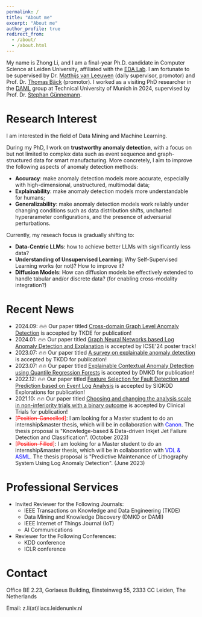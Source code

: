 ```yaml
---
permalink: /
title: "About me"
excerpt: "About me"
author_profile: true
redirect_from: 
  - /about/
  - /about.html
---
```


My name is Zhong Li, and I am a final-year Ph.D. candidate in Computer Science at Leiden University, affiliated with the [EDA Lab](https://eda.liacs.nl/). I am fortunate  to be supervised  by Dr. [Matthijs van Leeuwen](https://scholar.google.com/citations?user=GGLwU28AAAAJ&hl=en&oi=ao) (daily supervisor, promotor) and Prof. Dr. [Thomas Bäck](https://scholar.google.com/citations?hl=en&user=x7LEID0AAAAJ) (promotor).  I worked as a visiting PhD researcher in the [DAML](https://www.cs.cit.tum.de/en/daml/home/) group at Technical University of Munich in 2024, supervised by Prof. Dr. [Stephan Günnemann](https://scholar.google.de/citations?user=npqoAWwAAAAJ&hl=en).


Research Interest
======
I am interested in the field of Data Mining and Machine Learning. 

During my PhD, I work on **trustworthy anomaly detection**, with a focus on but not limited to complex data such as event sequence and graph-structured data for smart manufacturing. More concretely, I aim to improve the following aspects of anomaly detection methods:
 * **Accuracy**: make anomaly detection models more accurate, especially with high-dimensional, unstructured, multimodal data;
 * **Explainability**: make anomaly detection models more understandable for humans;
 * **Generalizability**: make anomaly detection models work reliably under changing conditions such as data distribution shifts, uncharted hyperarameter configurations, and the presence of adversarial perturbations.

Currently, my reseach focus is gradually shifting to:
 * **Data-Centric LLMs**: how to achieve better LLMs with significantly less data?
 * **Understanding of Unsupervised Learning**: Why Self-Supervised Learning works (or not)? How to improve it?
 * **Diffusion Models**: How can diffusion models be effectively extended to handle tabular and/or discrete data? (for enabling cross-modality integration?)


Recent News
======
- 2024.09: 🔥🔥 Our paper titled [Cross-domain Graph Level Anomaly Detection](https://ieeexplore.ieee.org/document/10684507/keywords#keywords) is accepted by TKDE for publication!
- 2024.01: 🔥🔥 Our paper titled [Graph Neural Networks based Log Anomaly Detection and Explanation](https://arxiv.org/abs/2307.00527) is accepted by ICSE'24 poster track! 
- 2023.07: 🔥🔥 Our paper titled [A survey on explainable anomaly detection](https://dl.acm.org/doi/full/10.1145/3609333) is accepted by TKDD for publication!
- 2023.07: 🔥🔥 Our paper titled [Explainable Contextual Anomaly Detection using Quantile Regression Forests](https://link.springer.com/article/10.1007/s10618-023-00967-z) is accepted by DMKD for publication!
- 2022.12: 🔥🔥 Our paper titled [Feature Selection for Fault Detection and Prediction based on Event Log Analysis](https://dl.acm.org/doi/abs/10.1145/3575637.3575652) is accepted by SIGKDD Explorations for publication!
- 2021.10: 🔥🔥 Our paper titled [Choosing and changing the analysis scale in non-inferiority trials with a binary outcome](https://pubmed.ncbi.nlm.nih.gov/34693789/) is accepted by Clinical Trials for publication!
- <span style="color:red">[~~Position-Cancelled~~]</span>: I am looking for a Master student to do an internship&master thesis, which will be in collaboration with <span style="color:blue">Canon</span>. The thesis proposal is "Knowledge-based & Data-driven Inkjet Jet Failure Detection and Classification".  (October 2023)
- <span style="color:red">[~~Position-Filled~~]</span>: I am looking for a Master student to do an internship&master thesis, which will be in collaboration with <span style="color:blue">VDL & ASML</span>. The thesis proposal is "Predictive Maintenance of Lithography System Using Log Anomaly Detection". (June 2023)

Professional Services
======
* Invited Reviewer for the Following Journals:
  * IEEE Transactions on Knowledge and Data Engineering (TKDE)
  * Data Mining and Knowledge Discovery (DMKD or DAMI)
  * IEEE Internet of Things Journal (IoT)
  * AI Communications
* Reviewer for the Following Conferences:
  * KDD conference
  * ICLR conference

Contact
======
Office BE 2.23, Gorlaeus Building, Einsteinweg 55, 2333 CC Leiden, The Netherlands

Email: z.li(at)liacs.leidenuniv.nl
